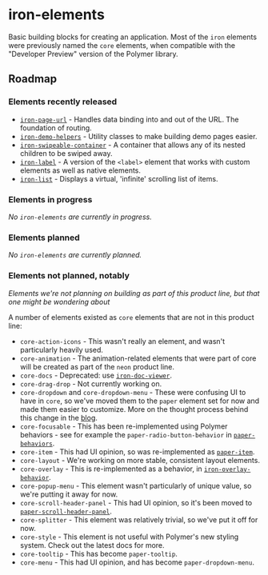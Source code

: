 # iron-elements

Basic building blocks for creating an application. Most of the `iron` elements were previously named the `core` elements, when compatible with the "Developer Preview" version of the Polymer library.

## Roadmap

### Elements recently released

* [`iron-page-url`](https://github.com/PolymerElements/iron-page-url) - Handles data binding into and out of the URL. The foundation of routing.
* [`iron-demo-helpers`](https://github.com/PolymerElements/iron-demo-helpers) - Utility classes to make building demo pages easier.
* [`iron-swipeable-container`](https://github.com/PolymerElements/iron-swipeable-container) - A container that allows any of its nested children to be swiped away.
* [`iron-label`](https://github.com/PolymerElements/iron-label) - A version of the `<label>` element that works with custom elements as well as native elements.
* [`iron-list`](https://github.com/PolymerElements/iron-list) - Displays a virtual, 'infinite' scrolling list of items.

### Elements in progress

_No `iron-elements` are currently in progress._

### Elements planned

_No `iron-elements` are currently planned._

### Elements not planned, notably
_Elements we're not planning on building as part of this product line, but that one might be wondering about_

A number of elements existed as `core` elements that are not in this product line:
* `core-action-icons` - This wasn't really an element, and wasn't particularly heavily used.
* `core-animation` - The animation-related elements that were part of core will be created as part of the `neon` product line.
* `core-docs` - Deprecated: use [`iron-doc-viewer`](https://github.com/PolymerElements/iron-doc-viewer).
* `core-drag-drop` - Not currently working on.
* `core-dropdown` and `core-dropdown-menu` - These were confusing UI to have in `core`, so we've moved them to the `paper` element set for now and made them easier to customize. More on the thought process behind this change in the [blog](https://blog.polymer-project.org/announcements/2015/05/14/updated-elements/).
* `core-focusable` - This has been re-implemented using Polymer behaviors - see for example the `paper-radio-button-behavior` in [`paper-behaviors`](https://github.com/PolymerElements/paper-behaviors).
* `core-item` - This had UI opinion, so was re-implemented as [`paper-item`](https://github.com/PolymerElements/paper-item).
* `core-layout` - We're working on more stable, consistent layout elements.
* `core-overlay` - This is re-implemented as a behavior, in [`iron-overlay-behavior`](https://github.com/PolymerElements/iron-overlay-behavior).
* `core-popup-menu` - This element wasn't particularly of unique value, so we're putting it away for now.
* `core-scroll-header-panel` - This had UI opinion, so it's been moved to [`paper-scroll-header-panel`](https://github.com/PolymerElements/paper-scroll-header-panel).
* `core-splitter` - This element was relatively trivial, so we've put it off for now.
* `core-style` - This element is not useful with Polymer's new styling system. Check out the latest docs for more.
* `core-tooltip` - This has become `paper-tooltip`.
* `core-menu` - This had UI opinion, and has become `paper-dropdown-menu`.
